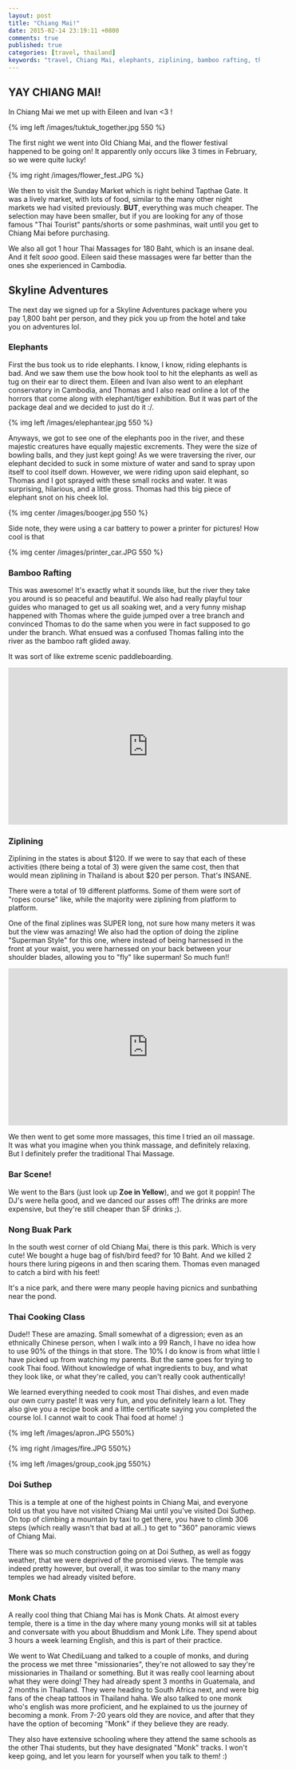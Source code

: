 ```yaml
---
layout: post
title: "Chiang Mai!"
date: 2015-02-14 23:19:11 +0800
comments: true
published: true
categories: [travel, thailand]
keywords: "travel, Chiang Mai, elephants, ziplining, bamboo rafting, thai, cooking class, SE Asia, thailand, blog"
---
```


## YAY CHIANG MAI!

In Chiang Mai we met up with Eileen and Ivan <3 !

{% img left /images/tuktuk_together.jpg 550 %}

The first night we went into Old Chiang Mai, and the flower festival happened to be going on! It apparently only occurs like 3 times in February, so we were quite lucky! 

{% img right /images/flower_fest.JPG %}

We then to visit the Sunday Market which is right behind Tapthae Gate. It was a lively market, with lots of food, similar to the many other night markets we had visited previously. **BUT**, everything was much cheaper. The selection may have been smaller, but if you are looking for any of those famous "Thai Tourist" pants/shorts or some pashminas, wait until you get to Chiang Mai before purchasing. 

We also all got 1 hour Thai Massages for 180 Baht, which is an insane deal. And it felt *sooo* good. Eileen said these massages were far better than the ones she experienced in Cambodia. 

## Skyline Adventures
The next day we signed up for a Skyline Adventures package where you pay 1,800 baht per person, and they pick you up from the hotel and take you on adventures lol. 

### Elephants
First the bus took us to ride elephants. I know, I know, riding elephants is bad. And we saw them use the bow hook tool to hit the elephants as well as tug on their ear to direct them. Eileen and Ivan also went to an elephant conservatory in Cambodia, and Thomas and I also read online a lot of the horrors that come along with elephant/tiger exhibition. But it was part of the package deal and we decided to just do it :/. 

{% img left /images/elephantear.jpg 550 %}

Anyways, we got to see one of the elephants poo in the river, and these majestic creatures have equally majestic excrements. They were the size of bowling  balls, and they just kept going! As we were traversing the river, our elephant decided to suck in some mixture of water and sand to spray upon itself to cool itself down. However, we were riding upon said elephant, so Thomas and I got sprayed with these small rocks and water. It was surprising, hilarious, and a little gross. Thomas had this big piece of elephant snot on his cheek lol. 

{% img center /images/booger.jpg 550 %}

Side note, they were using a car battery to power a printer for pictures! How cool is that

{% img center /images/printer_car.JPG 550 %}

### Bamboo Rafting

This was awesome! It's exactly what it sounds like, but the river they take you around is so peaceful and beautiful. We also had really playful tour guides who managed to get us all soaking wet, and a very funny mishap happened with Thomas where the guide jumped over a tree branch and convinced Thomas to do the same when you were in fact supposed to go under the branch. What ensued was a confused Thomas falling into the river as the bamboo raft glided away. 

It was sort of like extreme scenic paddleboarding. 

<iframe width="560" height="315" src="https://www.youtube.com/embed/l6c7m-oJyQM" frameborder="0" allowfullscreen></iframe>


<!-- more -->

### Ziplining

Ziplining in the states is about $120. If we were to say that each of these activities (there being a total of 3) were given the same cost, then that would mean ziplining in Thailand is about $20 per person. That's INSANE.

There were a total of 19 different platforms. Some of them were sort of "ropes course" like, while the majority were ziplining from platform to platform. 

One of the final ziplines was SUPER long, not sure how many meters it was but the view was amazing! We also had the option of doing the zipline "Superman Style" for this one, where instead of being harnessed in the front at your waist, you were harnessed on your back between your shoulder blades, allowing you to "fly" like superman! So much fun!! 

<iframe width="560" height="315" src="https://www.youtube.com/embed/tXuuH8ZORTI" frameborder="0" allowfullscreen></iframe>

We then went to get some more massages, this time I tried an oil massage. It was what you imagine when you think massage, and definitely relaxing. But I definitely prefer the traditional Thai Massage. 

### Bar Scene! 
We went to the Bars (just look up **Zoe in Yellow**), and we got it poppin! The DJ's were hella good, and we danced our asses off! The drinks are more expensive, but they're still cheaper than SF drinks ;).

### Nong Buak Park

In the south west corner of old Chiang Mai, there is this park. Which is very cute! We bought a huge bag of fish/bird feed? for 10 Baht. And we killed 2 hours there luring pigeons in and then scaring them. Thomas even managed to catch a bird with his feet! 

It's a nice park, and there were many people having picnics and sunbathing near the pond. 

### Thai Cooking Class

Dude!! These are amazing. Small somewhat of a digression; even as an ethnically Chinese person, when I walk into a 99 Ranch, I have no idea how to use 90% of the things in that store. The 10% I do know is from what little I have picked up from watching my parents. But the same goes for trying to cook Thai food. Without knowledge of what ingredients to buy, and what they look like, or what they're called, you can't really cook authentically! 

We learned everything needed to cook most Thai dishes, and even made our own curry paste! It was very fun, and you definitely learn a lot. They also give you a recipe book and a little certificate saying you completed the course lol. I cannot wait to cook Thai food at home! :) 

{% img left /images/apron.JPG 550%}

{% img right /images/fire.JPG 550%}

{% img left /images/group_cook.jpg 550%}

### Doi Suthep

This is a temple at one of the highest points in Chiang Mai, and everyone told us that you have not visited Chiang Mai until you've visited Doi Suthep. On top of climbing a mountain by taxi to get there, you have to climb 306 steps (which really wasn't that bad at all..) to get to "360" panoramic views of Chiang Mai. 

There was so much construction going on at Doi Suthep, as well as foggy weather, that we were deprived of the promised views. The temple was indeed pretty however, but overall, it was too similar to the many many temples we had already visited before. 

### Monk Chats
A really cool thing that Chiang Mai has is Monk Chats. At almost every temple, there is a time in the day where many young monks will sit at tables and conversate with you about Bhuddism and Monk Life. They spend about 3 hours a week learning English, and this is part of their practice. 

We went to Wat ChediLuang and talked to a couple of monks, and during the process we met three "missionaries", they're not allowed to say they're missionaries in Thailand or something. But it was really cool learning about what they were doing! They had already spent 3 months in Guatemala, and 2 months in Thailand. They were heading to South Africa next, and were big fans of the cheap tattoos in Thailand haha. 
We also talked to one monk who's english was more proficient, and he explained to us the journey of becoming a monk. From 7-20 years old they are novice, and after that they have the option of becoming "Monk" if they believe they are ready. 

They also have extensive schooling where they attend the same schools as the other Thai students, but they have designated "Monk" tracks. I won't keep going, and let you learn for yourself when you talk to them! :) 


 
